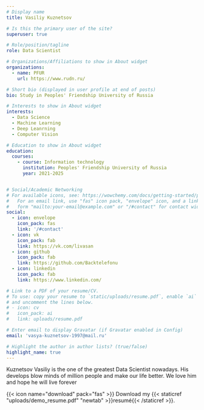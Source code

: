 ```yaml
---
# Display name
title: Vasiliy Kuznetsov

# Is this the primary user of the site?
superuser: true

# Role/position/tagline
role: Data Scientist

# Organizations/Affiliations to show in About widget
organizations:
  - name: PFUR
    url: https://www.rudn.ru/

# Short bio (displayed in user profile at end of posts)
bio: Study in Peoples' Friendship University of Russia

# Interests to show in About widget
interests:
  - Data Science
  - Machine Learning
  - Deep Leanrning
  - Computer Vision

# Education to show in About widget
education:
  courses:
    - course: Information technology
      institution: Peoples' Friendship University of Russia
      year: 2021-2025


# Social/Academic Networking
# For available icons, see: https://wowchemy.com/docs/getting-started/page-builder/#icons
#   For an email link, use "fas" icon pack, "envelope" icon, and a link in the
#   form "mailto:your-email@example.com" or "/#contact" for contact widget.
social:
  - icon: envelope
    icon_pack: fas
    link: '/#contact'
  - icon: vk
    icon_pack: fab
    link: https://vk.com/livasan
  - icon: github
    icon_pack: fab
    link: https://github.com/Backtelefonu
  - icon: linkedin
    icon_pack: fab
    link: https://www.linkedin.com/

# Link to a PDF of your resume/CV.
# To use: copy your resume to `static/uploads/resume.pdf`, enable `ai` icons in `params.toml`,
# and uncomment the lines below.
# - icon: cv
#   icon_pack: ai
#   link: uploads/resume.pdf

# Enter email to display Gravatar (if Gravatar enabled in Config)
email: 'vasya-kuznetsov-1997@mail.ru'

# Highlight the author in author lists? (true/false)
highlight_name: true
---
```


Kuznetsov Vasiliy is the one of the greatest Data Scientist nowadays. His develops blow minds of million people and make our life better. We love him and hope he will live forever

{{< icon name="download" pack="fas" >}} Download my {{< staticref "uploads/demo_resume.pdf" "newtab" >}}resumé{{< /staticref >}}.
